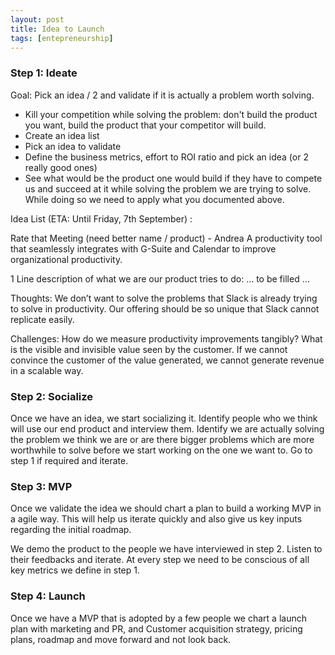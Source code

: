 ```yaml
---
layout: post
title: Idea to Launch
tags: [entepreneurship]
---
```


### Step 1: Ideate

Goal: Pick an idea / 2 and validate if it is actually a problem worth solving.

- Kill your competition while solving the problem: don't build the product you want, build the product that your competitor will build.
- Create an idea list
- Pick an idea to validate
- Define the business metrics, effort to ROI ratio and pick an idea (or 2 really good ones)
- See what would be the product one would build if they have to compete us and succeed at it while solving the problem we are trying to solve. While doing so we need to apply what you documented above.

Idea List (ETA: Until Friday, 7th September) :

Rate that Meeting (need better name / product) - Andrea
A productivity tool that seamlessly integrates with G-Suite and Calendar to improve organizational productivity.

1 Line description of what we are our product tries to do: …  to be filled …

Thoughts:
We don’t want to solve the problems that Slack is already trying to solve in productivity. Our offering should be so unique that Slack cannot replicate easily.

 Challenges:
How do we measure productivity improvements tangibly?
What is the visible and invisible value seen by the customer.
If we cannot convince the customer of the value generated, we cannot generate revenue in a scalable way.

### Step 2: Socialize

Once we have an idea, we start socializing it.
Identify people who we think will use our end product and interview them.
Identify we are actually solving the problem we think we are or are there bigger problems which are more worthwhile to solve before we start working on the one we want to.
Go to step 1 if required and iterate.

### Step 3: MVP

Once we validate the idea we should chart a plan to build a working MVP in a agile way. This will help us iterate quickly and also give us key inputs regarding the initial roadmap.

We demo the product to the people we have interviewed in step 2. Listen to their feedbacks and iterate. At every step we need to be conscious of all key metrics we define in step 1.

### Step 4:  Launch

Once we have a MVP that is adopted by a few people we chart a launch plan with marketing and PR, and Customer acquisition strategy, pricing plans, roadmap and move forward and not look back.
